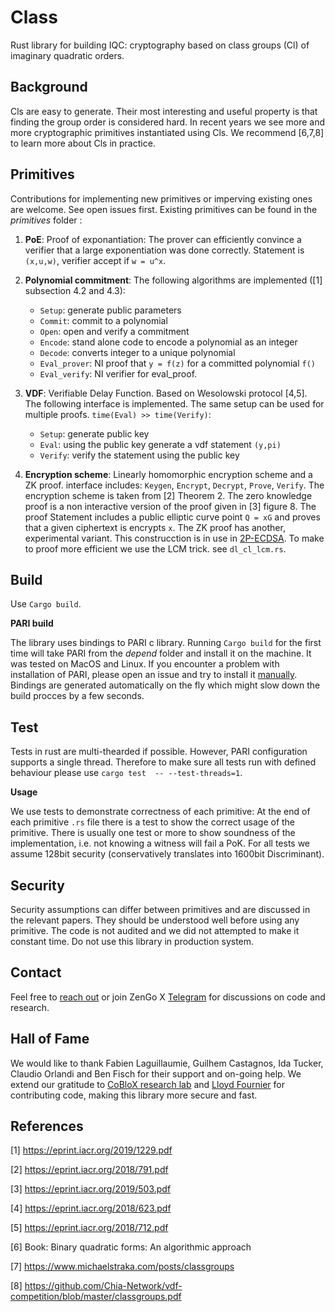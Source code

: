 # Class
Rust library for building IQC: cryptography based on class groups (Cl) of imaginary quadratic orders. 

Background
-------------------
Cls are easy to generate. Their most interesting and useful property is that finding the group order is considered hard. In recent years we see more and more cryptographic primitives instantiated using Cls. We recommend [6,7,8] to learn more about Cls in practice.




Primitives
-------------------
Contributions for implementing new primitives or imperving existing ones are welcome. See open issues first. Existing primitives can be found in the _primitives_ folder : 

1) **PoE**: Proof of exponantiation: The prover can efficiently convince a verifier that a large exponentiation was done correctly. Statement is `(x,u,w)`, verifier accept if `w = u^x`.

2) **Polynomial commitment**:  The following algorithms are implemented ([1] subsection 4.2 and 4.3):
    + `Setup`: generate public parameters
    + `Commit`: commit to a polynomial
    + `Open`: open and verify a commitment
    + `Encode`: stand alone code to encode a polynomial as an integer
    + `Decode`: converts integer to a unique polynomial
    + `Eval_prover`: NI proof that `y = f(z)` for a committed polynomial `f()`
    + `Eval_verify`: NI verifier for eval_proof.

3) **VDF**: Verifiable Delay Function. Based on Wesolowski protocol [4,5]. The following interface is implemented. The same setup can be used for multiple proofs. `time(Eval) >> time(Verify)`: 
    + `Setup`: generate public key
    + `Eval`: using the public key generate a vdf statement `(y,pi)`
    + `Verify`: verify the statement using the public key
    

4) **Encryption scheme**:  Linearly homomorphic encryption scheme and a ZK proof. interface includes: `Keygen`, `Encrypt`, `Decrypt`, `Prove`, `Verify`. The encryption scheme is taken from [2] Theorem 2. The zero knowledge proof is a non interactive version of the proof given in [3] figure 8. The proof Statement includes a public elliptic curve point `Q = xG` and proves that a given ciphertext is encrypts `x`. The ZK proof has another, experimental variant. This construcction is in use in [2P-ECDSA](https://github.com/KZen-networks/multi-party-ecdsa/tree/master/src/protocols/two_party_ecdsa/cclst_2019). To make to proof more efficient we use the LCM trick. see `dl_cl_lcm.rs`. 


Build
-------------------
Use `Cargo build`. 

**PARI build** 

The library uses bindings to PARI c library. Running `Cargo build` for the first time will take PARI from the _depend_ folder and install it on the machine. It was tested on MacOS and Linux. If you encounter a problem with installation of PARI, please open an issue and try to install it [manually](https://pari.math.u-bordeaux.fr/download.html). Bindings are generated automatically on the fly which might slow down the build procces by a few seconds.


Test
-------------------
Tests in rust are multi-thearded if possible. However, PARI configuration supports a single thread. Therefore to make sure all tests run with defined behaviour please use `cargo test  -- --test-threads=1`. 

**Usage**

We use tests to demonstrate correctness of each primitive: At the end of each primitive `.rs` file there is a test to show the correct usage of the primitive. There is usually one test or more to show soundness of the implementation, i.e. not knowing a witness will fail a PoK. For all tests we assume 128bit security (conservatively translates into 1600bit Discriminant).

Security
-------------------
Security assumptions can differ between primitives and are discussed in the relevant papers. They should be understood well before using any primitive. The code is not audited and we did not attempted to make it constant time. Do not use this library in production system.

Contact
-------------------
Feel free to [reach out](mailto:github@kzencorp.com) or join ZenGo X [Telegram](https://t.me/joinchat/ET1mddGXRoyCxZ-7) for discussions on code and research.

Hall of Fame
-------------------
We would like to thank Fabien Laguillaumie, Guilhem Castagnos, Ida Tucker, Claudio Orlandi and Ben Fisch for their support and on-going help.
We extend our gratitude to [CoBloX research lab](https://coblox.tech/) and [Lloyd Fournier](https://github.com/LLFourn) for contributing code, making this library more secure and fast.

References
-------------------
[1] <https://eprint.iacr.org/2019/1229.pdf>

[2] <https://eprint.iacr.org/2018/791.pdf>

[3] <https://eprint.iacr.org/2019/503.pdf>

[4] <https://eprint.iacr.org/2018/623.pdf>

[5] <https://eprint.iacr.org/2018/712.pdf>

[6] Book: Binary quadratic forms: An algorithmic approach

[7] <https://www.michaelstraka.com/posts/classgroups>

[8] <https://github.com/Chia-Network/vdf-competition/blob/master/classgroups.pdf>
